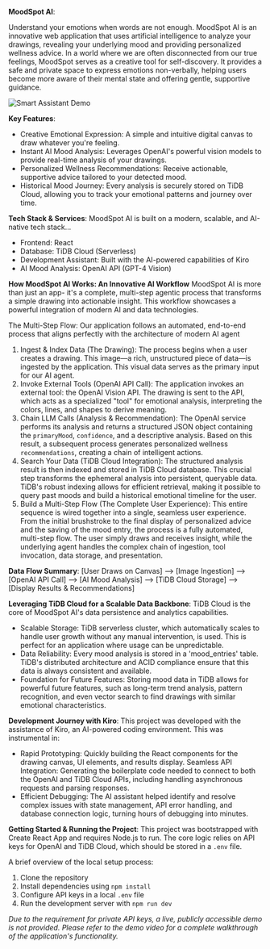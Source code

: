 **MoodSpot AI**: 

Understand your emotions when words are not enough. MoodSpot AI is an innovative web application that uses artificial intelligence to analyze your drawings, revealing your underlying mood and providing personalized wellness advice.
In a world where we are often disconnected from our true feelings, MoodSpot serves as a creative tool for self-discovery. It provides a safe and private space to express emotions non-verbally, helping users become more aware of their mental state and offering gentle, supportive guidance.

![Smart Assistant Demo](https://drive.google.com/uc?export=view&id=1gjTJ4uRE71-KGKer0kb1VY9IilgyFchX)


**Key Features**:
- Creative Emotional Expression: A simple and intuitive digital canvas to draw whatever you're feeling.
- Instant AI Mood Analysis: Leverages OpenAI's powerful vision models to provide real-time analysis of your drawings.
- Personalized Wellness Recommendations: Receive actionable, supportive advice tailored to your detected mood.
- Historical Mood Journey: Every analysis is securely stored on TiDB Cloud, allowing you to track your emotional patterns and journey over time.



**Tech Stack & Services**:
MoodSpot AI is built on a modern, scalable, and AI-native tech stack...
- Frontend: React
- Database: TiDB Cloud (Serverless)
- Development Assistant: Built with the AI-powered capabilities of Kiro
- AI Mood Analysis: OpenAI API (GPT-4 Vision)



**How MoodSpot AI Works: An Innovative AI Workflow**
MoodSpot AI is more than just an app- it's a complete, multi-step agentic process that transforms a simple drawing into actionable insight. This workflow showcases a powerful integration of modern AI and data technologies.

The Multi-Step Flow:
Our application follows an automated, end-to-end process that aligns perfectly with the architecture of modern AI agent
1.  Ingest & Index Data (The Drawing):
The process begins when a user creates a drawing. This image—a rich, unstructured piece of data—is ingested by the application. This visual data serves as the primary input for our AI agent.
2.  Invoke External Tools (OpenAI API Call):
The application invokes an external tool: the OpenAI Vision API. The drawing is sent to the API, which acts as a specialized "tool" for emotional analysis, interpreting the colors, lines, and shapes to derive meaning.
3.  Chain LLM Calls (Analysis & Recommendation):
The OpenAI service performs its analysis and returns a structured JSON object containing the `primaryMood`, `confidence`, and a descriptive analysis. Based on this result, a subsequent process generates personalized wellness `recommendations`, creating a chain of intelligent actions.
4.  Search Your Data (TiDB Cloud Integration):
The structured analysis result is then indexed and stored in TiDB Cloud database. This crucial step transforms the ephemeral analysis into persistent, queryable data. TiDB's robust indexing allows for efficient retrieval, making it possible to query past moods and build a historical emotional timeline for the user.
5.  Build a Multi-Step Flow (The Complete User Experience):
This entire sequence is wired together into a single, seamless user experience. From the initial brushstroke to the final display of personalized advice and the saving of the mood entry, the process is a fully automated, multi-step flow. The user simply draws and receives insight, while the underlying agent handles the complex chain of ingestion, tool invocation, data storage, and presentation.

**Data Flow Summary**:
[User Draws on Canvas] --> [Image Ingestion] --> [OpenAI API Call] --> [AI Mood Analysis] --> [TiDB Cloud Storage] --> [Display Results & Recommendations]



**Leveraging TiDB Cloud for a Scalable Data Backbone**:
TiDB Cloud is the core of MoodSpot AI's data persistence and analytics capabilities.
- Scalable Storage: TiDB serverless cluster, which automatically scales to handle user growth without any manual intervention, is used. This is perfect for an application where usage can be unpredictable.
- Data Reliability: Every mood analysis is stored in a 'mood_entries' table. TiDB's distributed architecture and ACID compliance ensure that this data is always consistent and available.
- Foundation for Future Features: Storing mood data in TiDB allows for powerful future features, such as long-term trend analysis, pattern recognition, and even vector search to find drawings with similar emotional characteristics.

**Development Journey with Kiro**:
This project was developed with the assistance of Kiro, an AI-powered coding environment. This was instrumental in:
- Rapid Prototyping: Quickly building the React components for the drawing canvas, UI elements, and results display.
Seamless API Integration: Generating the boilerplate code needed to connect to both the OpenAI and TiDB Cloud APIs, including handling asynchronous requests and parsing responses.
- Efficient Debugging: The AI assistant helped identify and resolve complex issues with state management, API error handling, and database connection logic, turning hours of debugging into minutes.



**Getting Started & Running the Project**:
This project was bootstrapped with Create React App and requires Node.js to run. The core logic relies on API keys for OpenAI and TiDB Cloud, which should be stored in a `.env` file.

A brief overview of the local setup process:
1.  Clone the repository
2.  Install dependencies using `npm install`
3.  Configure API keys in a local `.env` file
4.  Run the development server with `npm run dev`

*Due to the requirement for private API keys, a live, publicly accessible demo is not provided. Please refer to the demo video for a complete walkthrough of the application's functionality.*

